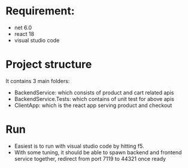 # Requirement:
- net 6.0
- react 18
- visual studio code

# Project structure
It contains 3 main folders:
- BackendService: which consists of product and cart related apis
- BackendService.Tests: which contains of unit test for above apis
- ClientApp: which is the react app serving product and checkout

# Run
- Easiest is to run with visual studio code by hitting f5.
- With some tuning, it should be able to spawn backend and frontend service together, redirect from port 7119 to 44321 once ready

